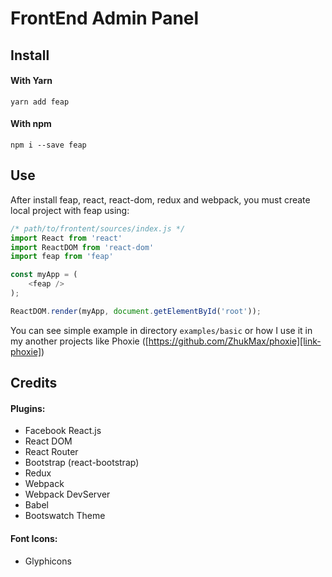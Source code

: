 # FrontEnd Admin Panel

## Install

#### With Yarn
`yarn add feap`

#### With npm
`npm i --save feap`

## Use
After install feap, react, react-dom, redux and webpack, you must create local project with feap using:
```javascript
/* path/to/frontent/sources/index.js */
import React from 'react'
import ReactDOM from 'react-dom'
import feap from 'feap'

const myApp = (
    <feap />
);

ReactDOM.render(myApp, document.getElementById('root'));
```
You can see simple example in directory `examples/basic` or how I use it in my another projects like Phoxie ([https://github.com/ZhukMax/phoxie][link-phoxie])

## Credits 
#### Plugins:
* Facebook React.js
* React DOM
* React Router
* Bootstrap (react-bootstrap)
* Redux
* Webpack
* Webpack DevServer
* Babel
* Bootswatch Theme

#### Font Icons:
* Glyphicons

[link-phoxie]: https://github.com/ZhukMax/phoxie
